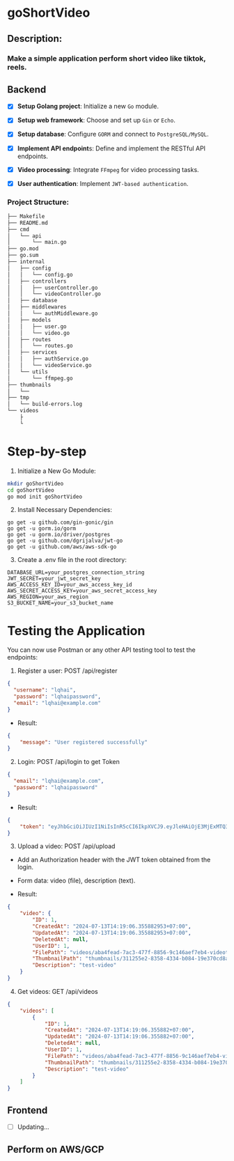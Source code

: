 # goShortVideo
## Description:

### Make a simple application perform short video like tiktok, reels.

## Backend

- [x] **Setup Golang project**: Initialize a new `Go` module.

- [x] **Setup web framework**: Choose and set up `Gin` or `Echo`.

- [x] **Setup database**: Configure `GORM` and connect to `PostgreSQL/MySQL`.

- [x] **Implement API endpoint**s: Define and implement the RESTful API endpoints.

- [x] **Video processing**: Integrate `FFmpeg` for video processing tasks.

- [x] **User authentication**: Implement `JWT-based authentication`.

### Project Structure:
```bash
├── Makefile
├── README.md
├── cmd
│   └── api
│       └── main.go
├── go.mod
├── go.sum
├── internal
│   ├── config
│   │   └── config.go
│   ├── controllers
│   │   ├── userController.go
│   │   └── videoController.go
│   ├── database
│   ├── middlewares
│   │   └── authMiddleware.go
│   ├── models
│   │   ├── user.go
│   │   └── video.go
│   ├── routes
│   │   └── routes.go
│   ├── services
│   │   ├── authService.go
│   │   └── videoService.go
│   └── utils
│       └── ffmpeg.go
├── thumbnails
│   └── 
├── tmp
│   └── build-errors.log
└── videos
    ├
    └ 
```
# Step-by-step
1. Initialize a New Go Module:
```bash
mkdir goShortVideo
cd goShortVideo
go mod init goShortVideo
```

2. Install Necessary Dependencies:
```
go get -u github.com/gin-gonic/gin
go get -u gorm.io/gorm
go get -u gorm.io/driver/postgres
go get -u github.com/dgrijalva/jwt-go
go get -u github.com/aws/aws-sdk-go
```

3. Create a .env file in the root directory:
```
DATABASE_URL=your_postgres_connection_string
JWT_SECRET=your_jwt_secret_key
AWS_ACCESS_KEY_ID=your_aws_access_key_id
AWS_SECRET_ACCESS_KEY=your_aws_secret_access_key
AWS_REGION=your_aws_region
S3_BUCKET_NAME=your_s3_bucket_name

```

# Testing the Application

You can now use Postman or any other API testing tool to test the endpoints:

1. Register a user: POST /api/register

```json
{
  "username": "lqhai",
  "password": "lqhaipassword",
  "email": "lqhai@example.com"
}
```
- Result:
```json
{
    "message": "User registered successfully"
}
```

2. Login: POST /api/login to get Token
```json
{
  "email": "lqhai@example.com",
  "password": "lqhaipassword"
}

```
- Result:
```json
{
    "token": "eyJhbGciOiJIUzI1NiIsInR5cCI6IkpXVCJ9.eyJleHAiOjE3MjExMTQ3OTcsInVzZXJJRCI6Mn0.UGISVctHE3uHta-GtUTdxbuh2Hi-dAolxlo81AN7Eo0"
}
```
3. Upload a video: POST /api/upload

- Add an Authorization header with the JWT token obtained from the login.
- Form data: video (file), description (text).

- Result:
```json
{
    "video": {
        "ID": 1,
        "CreatedAt": "2024-07-13T14:19:06.355882953+07:00",
        "UpdatedAt": "2024-07-13T14:19:06.355882953+07:00",
        "DeletedAt": null,
        "UserID": 1,
        "FilePath": "videos/aba4fead-7ac3-477f-8856-9c146aef7eb4-videotest.mp4",
        "ThumbnailPath": "thumbnails/311255e2-8358-4334-b084-19e370cd8a8b-thumbnail.png",
        "Description": "test-video"
    }
}
```

4. Get videos: GET /api/videos
```json
{
    "videos": [
        {
            "ID": 1,
            "CreatedAt": "2024-07-13T14:19:06.355882+07:00",
            "UpdatedAt": "2024-07-13T14:19:06.355882+07:00",
            "DeletedAt": null,
            "UserID": 1,
            "FilePath": "videos/aba4fead-7ac3-477f-8856-9c146aef7eb4-videotest.mp4",
            "ThumbnailPath": "thumbnails/311255e2-8358-4334-b084-19e370cd8a8b-thumbnail.png",
            "Description": "test-video"
        }
    ]
}
```
## Frontend

- [ ] Updating...

## Perform on AWS/GCP